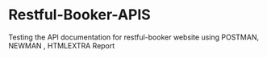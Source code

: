 # Restful-Booker-APIS
Testing the API documentation for restful-booker website using POSTMAN, NEWMAN , HTMLEXTRA Report
